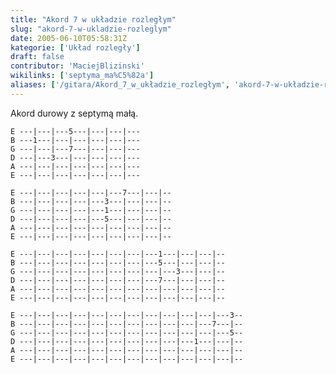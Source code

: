 ```yaml
---
title: "Akord 7 w układzie rozległym"
slug: "akord-7-w-ukladzie-rozleglym"
date: 2005-06-10T05:58:31Z
kategorie: ['Układ rozległy']
draft: false
contributor: 'MaciejBlizinski'
wikilinks: ['septyma_ma%C5%82a']
aliases: ['/gitara/Akord_7_w_układzie_rozległym', 'akord-7-w-układzie-rozległym']
---
```

Akord durowy z septymą małą<!-- link nie odnosił się do niczego: 'Akord 7 w układzie rozległym' ('content/parked/tabele-chwytow/uklad-rozlegly/Akord_7_w_układzie_rozległym.md') links to 'septyma_mała' ('content/parked/tabele-chwytow/uklad-rozlegly/septyma_mała.md') and that does not exist -->.


```
E ---|---|---5---|---|---|---
B ---1---|---|---|---|---|---
G ---|---|---7---|---|---|---
D ---|---3---|---|---|---|---
A ---|---|---|---|---|---|---
E ---|---|---|---|---|---|---
```



```
E ---|---|---|---|---|---7---|---|--
B ---|---|---|---|---3---|---|---|--
G ---|---|---|---|---1---|---|---|--
D ---|---|---|---|---5---|---|---|--
A ---|---|---|---|---|---|---|---|--
E ---|---|---|---|---|---|---|---|--
```



```
E ---|---|---|---|---|---|---|---1---|---|---|--
B ---|---|---|---|---|---|---|---5---|---|---|--
G ---|---|---|---|---|---|---|---|---3---|---|--
D ---|---|---|---|---|---|---|---7---|---|---|--
A ---|---|---|---|---|---|---|---|---|---|---|--
E ---|---|---|---|---|---|---|---|---|---|---|--
```



```
E ---|---|---|---|---|---|---|---|---|---|---|---3--
B ---|---|---|---|---|---|---|---|---|---|---7---|--
G ---|---|---|---|---|---|---|---|---|---|---|---5--
D ---|---|---|---|---|---|---|---|---|---1---|---|--
A ---|---|---|---|---|---|---|---|---|---|---|---|--
E ---|---|---|---|---|---|---|---|---|---|---|---|--
```


